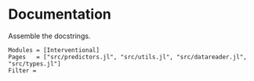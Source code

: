 # Documentation

Assemble the docstrings.

```@autodocs
Modules = [Interventional]
Pages   = ["src/predictors.jl", "src/utils.jl", "src/datareader.jl", "src/types.jl"]
Filter =
```
